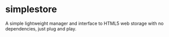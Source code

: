 simplestore
===========

A simple lightweight manager and interface to HTML5 web storage with no dependencies, just plug and play.
